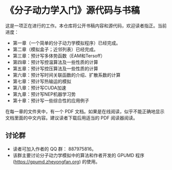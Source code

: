 # 《分子动力学入门》源代码与书稿

这是一项正在进行的工作。本仓库将公开书稿内容和源代码，欢迎读者指正。当前进度：
- 第一章（一个简单的分子动力学模拟程序）已经完成。
- 第二章（模拟盒子；近邻列表）已经完成。
- 第三章：预计写多体势函数（EAM和Tersoff）
- 第四章：预计写控温算法及一些性质的计算
- 第五章：预计写控压算法及一些性质的计算
- 第六章：预计写时间关联函数的介绍、扩散系数的计算
- 第七章：预计写热输运的模拟
- 第八章：预计写CUDA加速
- 第九章：预计写NEP机器学习势
- 第十章：预计写一些综合性的应用例子

在每一章的文件夹中，有一个 PDF 文档。如果是在线阅读，似乎不能正确地显示文档里面的中文内容。建议读者下载后用适当的 PDF 阅读器阅读。

## 讨论群
* 读者可加入作者的 QQ 群： 887975816。
* 该群主要讨论分子动力学模拟中的算法和作者开发的 GPUMD 程序 (https://gpumd.zheyongfan.org) 的使用。

